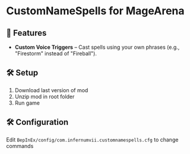 # CustomNameSpells for MageArena

## 🔮 Features
- **Custom Voice Triggers** – Cast spells using your own phrases (e.g., "Firestorm" instead of "Fireball").  

## 🛠 Setup
1. Download last version of mod
2. Unzip mod in root folder
3. Run game

## 🛠️ Configuration
Edit `BepInEx/config/com.infernumvii.customnamespells.cfg` to change commands